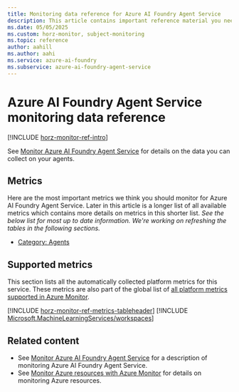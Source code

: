 ```yaml
---
title: Monitoring data reference for Azure AI Foundry Agent Service
description: This article contains important reference material you need when you monitor Azure AI Foundry Agent Service by using Azure Monitor.
ms.date: 05/05/2025
ms.custom: horz-monitor, subject-monitoring
ms.topic: reference
author: aahill
ms.author: aahi
ms.service: azure-ai-foundry
ms.subservice: azure-ai-foundry-agent-service
---
```


# Azure AI Foundry Agent Service monitoring data reference

[!INCLUDE [horz-monitor-ref-intro](~/reusable-content/ce-skilling/azure/includes/azure-monitor/horizontals/horz-monitor-ref-intro.md)]

See [Monitor Azure AI Foundry Agent Service](../how-to/metrics.md) for details on the data you can collect on your agents.

## Metrics

Here are the most important metrics we think you should monitor for Azure AI Foundry Agent Service. Later in this article is a longer list of all available metrics which contains more details on metrics in this shorter list. _See the below list for most up to date information. We're working on refreshing the tables in the following sections._

- [Category: Agents](#category-agents)
<!-- - Indexed files -->

## Supported metrics

This section lists all the automatically collected platform metrics for this service. These metrics are also part of the global list of [all platform metrics supported in Azure Monitor](/azure/azure-monitor/reference/supported-metrics/metrics-index#supported-metrics-per-resource-type).

[!INCLUDE [horz-monitor-ref-metrics-tableheader](~/reusable-content/ce-skilling/azure/includes/azure-monitor/horizontals/horz-monitor-ref-metrics-tableheader.md)]
[!INCLUDE [Microsoft.MachineLearningServices/workspaces](~/reusable-content/ce-skilling/azure/includes/azure-monitor/reference/metrics/microsoft-machinelearningservices-workspaces-metrics-include.md)]


## Related content

- See [Monitor Azure AI Foundry Agent Service](../how-to/metrics.md) for a description of monitoring Azure AI Foundry Agent Service.
- See [Monitor Azure resources with Azure Monitor](/azure/azure-monitor/essentials/monitor-azure-resource) for details on monitoring Azure resources.
